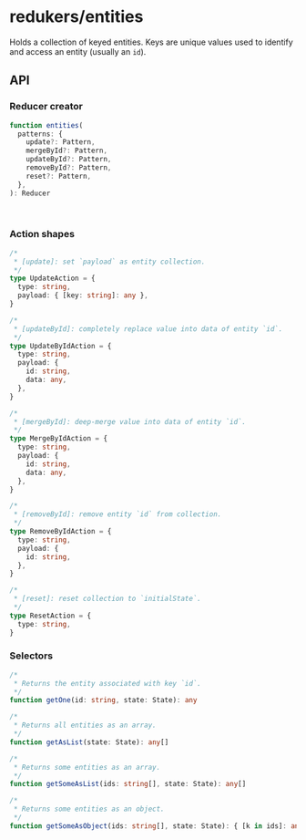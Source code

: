 # redukers/entities

Holds a collection of keyed entities. Keys are unique values used to identify
and access an entity (usually an `id`).

## API

### Reducer creator

```ts
function entities(
  patterns: {
    update?: Pattern,
    mergeById?: Pattern,
    updateById?: Pattern,
    removeById?: Pattern,
    reset?: Pattern,
  },
): Reducer
```
​
### Action shapes

```ts
/*
 * [update]: set `payload` as entity collection.
 */
type UpdateAction = {
  type: string,
  payload: { [key: string]: any },
}

/*
 * [updateById]: completely replace value into data of entity `id`.
 */
type UpdateByIdAction = {
  type: string,
  payload: {
    id: string,
    data: any,
  },
}

/*
 * [mergeById]: deep-merge value into data of entity `id`.
 */
type MergeByIdAction = {
  type: string,
  payload: {
    id: string,
    data: any,
  },
}

/*
 * [removeById]: remove entity `id` from collection.
 */
type RemoveByIdAction = {
  type: string,
  payload: {
    id: string,
  },
}

/*
 * [reset]: reset collection to `initialState`.
 */
type ResetAction = {
  type: string,
}
```

### Selectors

```ts
/*
 * Returns the entity associated with key `id`.
 */
function getOne(id: string, state: State): any

/*
 * Returns all entities as an array.
 */
function getAsList(state: State): any[]

/*
 * Returns some entities as an array.
 */
function getSomeAsList(ids: string[], state: State): any[]

/*
 * Returns some entities as an object.
 */
function getSomeAsObject(ids: string[], state: State): { [k in ids]: any }
```
